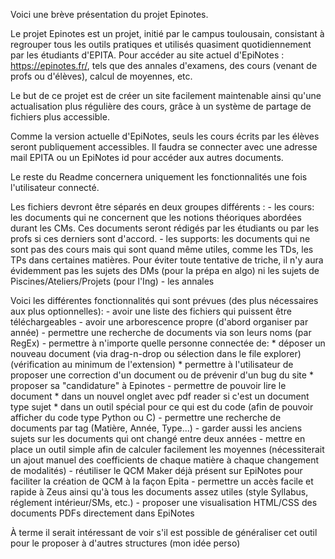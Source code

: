 Voici une brève présentation du projet Epinotes.

Le projet Epinotes est un projet, initié par le campus toulousain, consistant à regrouper tous les outils pratiques et utilisés quasiment quotidiennement par les étudiants d'EPITA. Pour accéder au site actuel d'EpiNotes : https://epinotes.fr/, tels que des annales d'examens, des cours (venant de profs ou d'élèves), calcul de moyennes, etc.

Le but de ce projet est de créer un site facilement maintenable ainsi qu'une actualisation plus régulière des cours, grâce à un système de partage de fichiers plus accessible.

Comme la version actuelle d'EpiNotes, seuls les cours écrits par les élèves seront publiquement accessibles. Il faudra se connecter avec une adresse mail EPITA ou un EpiNotes id pour accéder aux autres documents.

Le reste du Readme concernera uniquement les fonctionnalités une fois l'utilisateur connecté.

Les fichiers devront être séparés en deux groupes différents :
    - les cours: les documents qui ne concernent que les notions théoriques abordées durant les CMs. Ces documents seront rédigés par les étudiants ou par les profs si ces derniers sont d'accord.
    - les supports: les documents qui ne sont pas des cours mais qui sont quand même utiles, comme les TDs, les TPs dans certaines matières. Pour éviter toute tentative de triche, il n'y aura évidemment pas les sujets des DMs (pour la prépa en algo) ni les sujets de Piscines/Ateliers/Projets (pour l'Ing)
    - les annales

Voici les différentes fonctionnalités qui sont prévues (des plus nécessaires aux plus optionnelles):
    - avoir une liste des fichiers qui puissent être téléchargeables
    - avoir une arborescence propre (d'abord organiser par année)
    - permettre une recherche de documents via son leurs noms (par RegEx)
    - permettre à n'importe quelle personne connectée de:
        * déposer un nouveau document (via drag-n-drop ou sélection dans le file explorer) (vérification au minimum de l'extension)
        * permettre à l'utilisateur de proposer une correction d'un document ou de prévenir d'un bug du site
        * proposer sa "candidature" à Epinotes
    - permettre de pouvoir lire le document
        * dans un nouvel onglet avec pdf reader si c'est un document type sujet
        * dans un outil spécial pour ce qui est du code (afin de pouvoir afficher du code type Python ou C)
    - permettre une recherche de documents par tag (Matière, Année, Type...)
    - garder aussi les anciens sujets sur les documents qui ont changé entre deux années
    - mettre en place un outil simple afin de calculer facilement les moyennes (nécessiterait un ajout manuel des coefficients de chaque matière à chaque changement de modalités)
    - réutiliser le QCM Maker déjà présent sur EpiNotes pour faciliter la création de QCM à la façon Epita
    - permettre un accès facile et rapide à Zeus ainsi qu'à tous les documents assez utiles (style Syllabus, réglement intérieur/SMs, etc.)
    - proposer une visualisation HTML/CSS des documents PDFs directement dans EpiNotes

À terme il serait intéressant de voir s'il est possible de généraliser cet outil pour le proposer à d'autres structures (mon idée perso)
